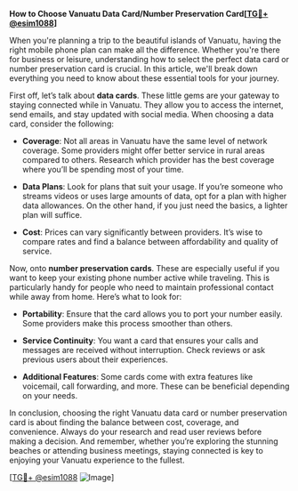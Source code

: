 **How to Choose Vanuatu Data Card/Number Preservation Card[[TG💪+ @esim1088](https://t.me/s/esim1088)]**

When you're planning a trip to the beautiful islands of Vanuatu, having the right mobile phone plan can make all the difference. Whether you're there for business or leisure, understanding how to select the perfect data card or number preservation card is crucial. In this article, we'll break down everything you need to know about these essential tools for your journey.

First off, let’s talk about **data cards**. These little gems are your gateway to staying connected while in Vanuatu. They allow you to access the internet, send emails, and stay updated with social media. When choosing a data card, consider the following:

- **Coverage**: Not all areas in Vanuatu have the same level of network coverage. Some providers might offer better service in rural areas compared to others. Research which provider has the best coverage where you’ll be spending most of your time.
  
- **Data Plans**: Look for plans that suit your usage. If you’re someone who streams videos or uses large amounts of data, opt for a plan with higher data allowances. On the other hand, if you just need the basics, a lighter plan will suffice.

- **Cost**: Prices can vary significantly between providers. It’s wise to compare rates and find a balance between affordability and quality of service.

Now, onto **number preservation cards**. These are especially useful if you want to keep your existing phone number active while traveling. This is particularly handy for people who need to maintain professional contact while away from home. Here’s what to look for:

- **Portability**: Ensure that the card allows you to port your number easily. Some providers make this process smoother than others.

- **Service Continuity**: You want a card that ensures your calls and messages are received without interruption. Check reviews or ask previous users about their experiences.

- **Additional Features**: Some cards come with extra features like voicemail, call forwarding, and more. These can be beneficial depending on your needs.

In conclusion, choosing the right Vanuatu data card or number preservation card is about finding the balance between cost, coverage, and convenience. Always do your research and read user reviews before making a decision. And remember, whether you’re exploring the stunning beaches or attending business meetings, staying connected is key to enjoying your Vanuatu experience to the fullest.

[[TG💪+ @esim1088](https://t.me/s/esim1088) ![Image](https://i.postimg.cc/Y0z9fWf4/image.png)]